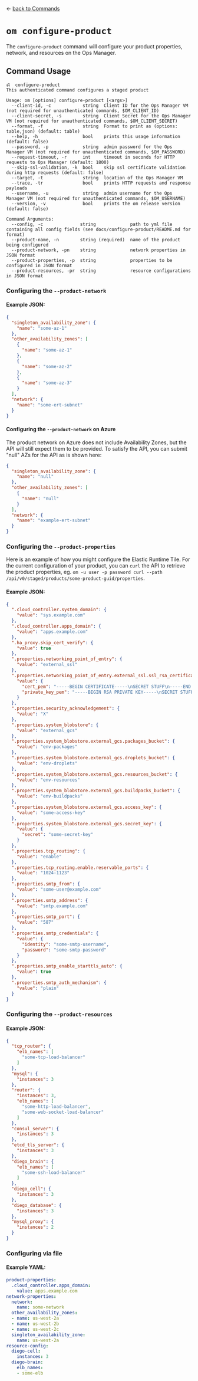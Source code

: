 &larr; [back to Commands](../README.md)

# `om configure-product`

The `configure-product` command will configure your product properties, network, and resources on the Ops Manager.

## Command Usage
```
ॐ  configure-product
This authenticated command configures a staged product

Usage: om [options] configure-product [<args>]
  --client-id, -c            string  Client ID for the Ops Manager VM (not required for unauthenticated commands, $OM_CLIENT_ID)
  --client-secret, -s        string  Client Secret for the Ops Manager VM (not required for unauthenticated commands, $OM_CLIENT_SECRET)
  --format, -f               string  Format to print as (options: table,json) (default: table)
  --help, -h                 bool    prints this usage information (default: false)
  --password, -p             string  admin password for the Ops Manager VM (not required for unauthenticated commands, $OM_PASSWORD)
  --request-timeout, -r      int     timeout in seconds for HTTP requests to Ops Manager (default: 1800)
  --skip-ssl-validation, -k  bool    skip ssl certificate validation during http requests (default: false)
  --target, -t               string  location of the Ops Manager VM
  --trace, -tr               bool    prints HTTP requests and response payloads
  --username, -u             string  admin username for the Ops Manager VM (not required for unauthenticated commands, $OM_USERNAME)
  --version, -v              bool    prints the om release version (default: false)

Command Arguments:
  --config, -c              string             path to yml file containing all config fields (see docs/configure-product/README.md for format)
  --product-name, -n        string (required)  name of the product being configured
  --product-network, -pn    string             network properties in JSON format
  --product-properties, -p  string             properties to be configured in JSON format
  --product-resources, -pr  string             resource configurations in JSON format
```

### Configuring the `--product-network`

#### Example JSON:
```json
{
  "singleton_availability_zone": {
    "name": "some-az-1"
  },
  "other_availability_zones": [
    {
      "name": "some-az-1"
    },
    {
      "name": "some-az-2"
    },
    {
      "name": "some-az-3"
    }
  ],
  "network": {
    "name": "some-ert-subnet"
  }
}
```

#### Configuring the `--product-network` on Azure
The product network on Azure does not include Availability Zones, but the API will still expect them to be provided.
To satisfy the API, you can submit "null" AZs for the API as is shown here:
```json
{
  "singleton_availability_zone": {
    "name": "null"
  },
  "other_availability_zones": [
    {
      "name": "null"
    }
  ],
  "network": {
    "name": "example-ert-subnet"
  }
}
```

### Configuring the `--product-properties`
Here is an example of how you might configure the Elastic Runtime Tile.
For the current configuration of your product, you can `curl` the API to retrieve the product properties, eg. `om -u user -p password curl --path /api/v0/staged/products/some-product-guid/properties`.

#### Example JSON:
```json
{
  ".cloud_controller.system_domain": {
    "value": "sys.example.com"
  },
  ".cloud_controller.apps_domain": {
    "value": "apps.example.com"
  },
  ".ha_proxy.skip_cert_verify": {
    "value": true
  },
  ".properties.networking_point_of_entry": {
    "value": "external_ssl"
  },
  ".properties.networking_point_of_entry.external_ssl.ssl_rsa_certificate": {
    "value": {
      "cert_pem": "-----BEGIN CERTIFICATE-----\nSECRET STUFF\n-----END CERTIFICATE-----\n",
      "private_key_pem": "-----BEGIN RSA PRIVATE KEY-----\nSECRET STUFF\n-----END RSA PRIVATE KEY-----\n"
    }
  },
  ".properties.security_acknowledgement": {
    "value": "X"
  },
  ".properties.system_blobstore": {
    "value": "external_gcs"
  },
  ".properties.system_blobstore.external_gcs.packages_bucket": {
    "value": "env-packages"
  },
  ".properties.system_blobstore.external_gcs.droplets_bucket": {
    "value": "env-droplets"
  },
  ".properties.system_blobstore.external_gcs.resources_bucket": {
    "value": "env-resources"
  },
  ".properties.system_blobstore.external_gcs.buildpacks_bucket": {
    "value": "env-buildpacks"
  },
  ".properties.system_blobstore.external_gcs.access_key": {
    "value": "some-access-key"
  },
  ".properties.system_blobstore.external_gcs.secret_key": {
    "value": {
      "secret": "some-secret-key"
    }
  },
  ".properties.tcp_routing": {
    "value": "enable"
  },
  ".properties.tcp_routing.enable.reservable_ports": {
    "value": "1024-1123"
  },
  ".properties.smtp_from": {
    "value": "some-user@example.com"
  },
  ".properties.smtp_address": {
    "value": "smtp.example.com"
  },
  ".properties.smtp_port": {
    "value": "587"
  },
  ".properties.smtp_credentials": {
    "value": {
      "identity": "some-smtp-username",
      "password": "some-smtp-password"
    }
  },
  ".properties.smtp_enable_starttls_auto": {
    "value": true
  },
  ".properties.smtp_auth_mechanism": {
    "value": "plain"
  }
}
```

### Configuring the `--product-resources`

#### Example JSON:
```json
{
  "tcp_router": {
    "elb_names": [
      "some-tcp-load-balancer"
    ]
  },
  "mysql": {
    "instances": 3
  },
  "router": {
    "instances": 3,
    "elb_names": [
      "some-http-load-balancer",
      "some-web-socket-load-balancer"
    ]
  },
  "consul_server": {
    "instances": 3
  },
  "etcd_tls_server": {
    "instances": 3
  },
  "diego_brain": {
    "elb_names": [
      "some-ssh-load-balancer"
    ]
  },
  "diego_cell": {
    "instances": 3
  },
  "diego_database": {
    "instances": 3
  },
  "mysql_proxy": {
    "instances": 2
  }
}
```

### Configuring via file

#### Example YAML:
```yaml
product-properties:
  .cloud_controller.apps_domain:
    value: apps.example.com
network-properties:
  network:
    name: some-network
  other_availability_zones:
  - name: us-west-2a
  - name: us-west-2b
  - name: us-west-2c
  singleton_availability_zone:
    name: us-west-2a
resource-config:
  diego-cell:
    instances: 3
  diego-brain:
    elb_names:
    - some-elb
```
